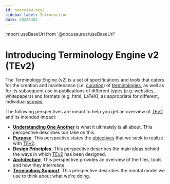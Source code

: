 ```yaml
---
id: overview-tev2
sidebar_label: Introduction
date: 20220303
---
```


import useBaseUrl from '@docusaurus/useBaseUrl'

# Introducing Terminology Engine v2 (TEv2)

The Terminology Engine (v2) is a set of specifications and tools that caters for the creation and maintenance (i.e. [curation](@)) of [terminologies](@), as well as for its subsequent use in publications of different types (e.g. websites, whitepapers) and formats (e.g. html, LaTeX), as appropriate for different, individual [scopes](@).

The following perspectives are meant to help you get an overview of [TEv2](@) and its intended impact:

- **[Understanding One Another](/docs/overview/tev2-common-understanding)** is what it ultimately is all about. This perspective describes our take on this.
- **[Purpose](/docs/overview/tev2-purpose)**. This perspective states the [objectives](@) that we seek to realize with [TEv2](@).
- **[Design Principles](/docs/overview/tev2-design-principles)**. This perspective describes the main ideas behind the ways in which [TEv2](@) has been designed.
- **[Architecture](/docs/overview/tev2-architecture)**. This perspective provides an overview of the files, tools and how they interrelate.
- **[Terminology Support](/docs/terms/patterns/pattern-terminology)**. This perspective describes the mental model we use to think about what we're doing.
